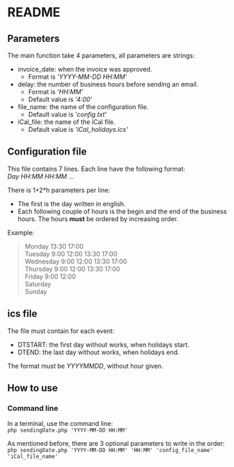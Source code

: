 
# README

## Parameters
The main function take 4 parameters, all parameters are strings:

* invoice_date: when the invoice was approved.
  * Format is  *'YYYY-MM-DD HH:MM'*
* delay: the number of business hours before sending an email.
  * Format is *'HH:MM'*
  * Default value is *'4:00'*
* file_name: the name of the configuration file.
  * Default value is *'config.txt'*
* iCal_file: the name of the iCal file.
  * Default value is *'iCal_holidays.ics'*

## Configuration file
This file contains 7 lines. Each line have the following format:  
*Day HH:MM HH:MM* ...

There is 1+2*h parameters per line:

* The first is the day written in english.
* Each following couple of hours is the begin and the end of the business hours. The hours **must** be ordered by increasing order.

Example:
> Monday 13:30 17:00  
> Tuesday 9:00 12:00 13:30 17:00  
> Wednesday 9:00 12:00 13:30 17:00  
> Thursday 9:00 12:00 13:30 17:00  
> Friday 9:00 12:00  
> Saturday  
> Sunday  

## ics file

The file must contain for each event:  
* DTSTART: the first day without works, when holidays start.
* DTEND: the last day without works, when holidays end.

The format must be *YYYYMMDD*, without hour given.


## How to use
###  Command line
In a terminal, use the command line:  
`php sendingDate.php 'YYYY-MM-DD HH:MM'`

As mentioned before, there are 3 optional parameters to write in the order:  
`php sendingDate.php 'YYYY-MM-DD HH:MM' 'HH:MM' 'config_file_name' 'iCal_file_name'`
